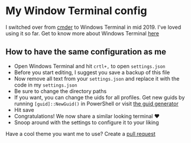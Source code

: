 # My Window Terminal config

I switched over from [cmder](https://cmder.net/) to Windows Terminal in mid 2019. I've loved using it so far. Get to know more about Windows Terminal [here](https://docs.microsoft.com/en-us/windows/terminal/)

## How to have the same configuration as me

* Open Windows Terminal and hit `crtl+,` to open `settings.json`
* Before you start editing, I suggest you save a backup of this file
* Now remove all text from your `settings.json` and replace it with the code in my `settings.json`
* Be sure to change the directory paths
* If you want, you can change the uids for all profiles. Get new guids by running `[guid]::NewGuid()` in PowerShell or visit [the guid generator](https://www.guidgenerator.com/)
* Hit save
* Congratulations! We now share a similar looking terminal :heart:
* Snoop around with the settings to configure it to your liking

Have a cool theme you want me to use? Create a [pull request](https://github.com/notadilnaqvi/my-windows-terminal-config/pulls)
